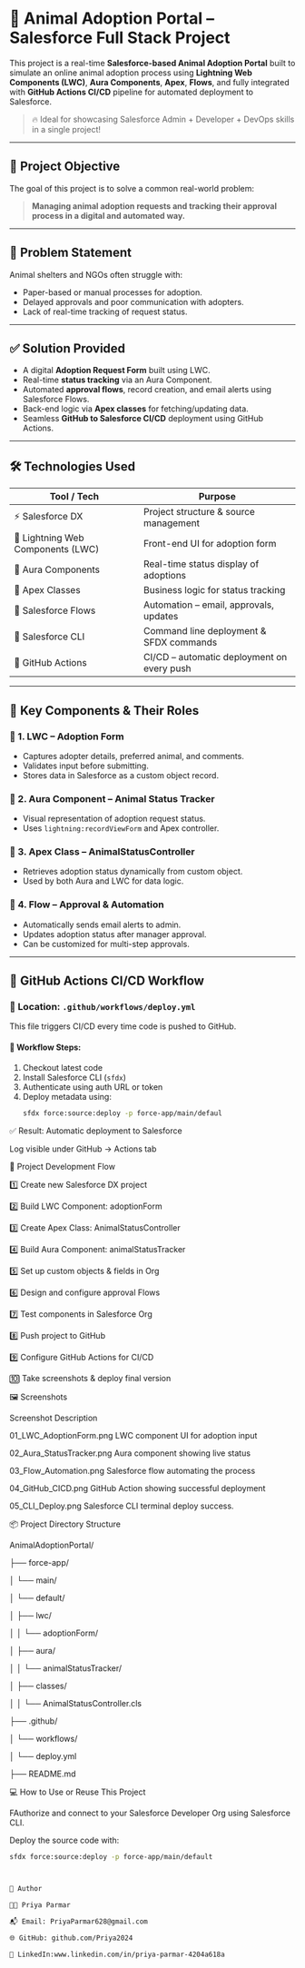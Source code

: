 # 🐾 Animal Adoption Portal – Salesforce Full Stack Project

This project is a real-time **Salesforce-based Animal Adoption Portal** built to simulate an online animal adoption process using **Lightning Web Components (LWC)**, **Aura Components**, **Apex**, **Flows**, and fully integrated with **GitHub Actions CI/CD** pipeline for automated deployment to Salesforce.

> 🔥 Ideal for showcasing Salesforce Admin + Developer + DevOps skills in a single project!

---

## 🎯 Project Objective

The goal of this project is to solve a common real-world problem:  
> **Managing animal adoption requests and tracking their approval process in a digital and automated way.**

---

## 🧠 Problem Statement

Animal shelters and NGOs often struggle with:
- Paper-based or manual processes for adoption.
- Delayed approvals and poor communication with adopters.
- Lack of real-time tracking of request status.

---

## ✅ Solution Provided

- A digital **Adoption Request Form** built using LWC.
- Real-time **status tracking** via an Aura Component.
- Automated **approval flows**, record creation, and email alerts using Salesforce Flows.
- Back-end logic via **Apex classes** for fetching/updating data.
- Seamless **GitHub to Salesforce CI/CD** deployment using GitHub Actions.

---

## 🛠️ Technologies Used

| Tool / Tech            | Purpose                                      |
|------------------------|----------------------------------------------|
| ⚡ Salesforce DX        | Project structure & source management        |
| 🧩 Lightning Web Components (LWC) | Front-end UI for adoption form       |
| 🌈 Aura Components      | Real-time status display of adoptions        |
| 🧠 Apex Classes         | Business logic for status tracking           |
| 🔄 Salesforce Flows     | Automation – email, approvals, updates       |
| 🧰 Salesforce CLI       | Command line deployment & SFDX commands      |
| 🔁 GitHub Actions       | CI/CD – automatic deployment on every push   |

---

## 🧱 Key Components & Their Roles

### 🔹 1. **LWC – Adoption Form**
- Captures adopter details, preferred animal, and comments.
- Validates input before submitting.
- Stores data in Salesforce as a custom object record.

### 🔹 2. **Aura Component – Animal Status Tracker**
- Visual representation of adoption request status.
- Uses `lightning:recordViewForm` and Apex controller.

### 🔹 3. **Apex Class – AnimalStatusController**
- Retrieves adoption status dynamically from custom object.
- Used by both Aura and LWC for data logic.

### 🔹 4. **Flow – Approval & Automation**
- Automatically sends email alerts to admin.
- Updates adoption status after manager approval.
- Can be customized for multi-step approvals.

---

## 🚀 GitHub Actions CI/CD Workflow

### 📂 Location: `.github/workflows/deploy.yml`

This file triggers CI/CD every time code is pushed to GitHub.

#### 🔄 Workflow Steps:
1. Checkout latest code
2. Install Salesforce CLI (`sfdx`)
3. Authenticate using auth URL or token
4. Deploy metadata using:
   ```bash
   sfdx force:source:deploy -p force-app/main/defaul
   
✅ Result:
Automatic deployment to Salesforce

Log visible under GitHub → Actions tab

🧪 Project Development Flow

1️⃣ Create new Salesforce DX project

2️⃣ Build LWC Component: adoptionForm

3️⃣ Create Apex Class: AnimalStatusController

4️⃣ Build Aura Component: animalStatusTracker

5️⃣ Set up custom objects & fields in Org

6️⃣ Design and configure approval Flows

7️⃣ Test components in Salesforce Org

8️⃣ Push project to GitHub

9️⃣ Configure GitHub Actions for CI/CD

🔟 Take screenshots & deploy final version

🖼️ Screenshots

Screenshot	Description

01_LWC_AdoptionForm.png	LWC component UI for adoption input

02_Aura_StatusTracker.png	Aura component showing live status

03_Flow_Automation.png	Salesforce flow automating the process

04_GitHub_CICD.png	GitHub Action showing successful deployment

05_CLI_Deploy.png	Salesforce CLI terminal deploy success.

📦 Project Directory Structure

AnimalAdoptionPortal/

├── force-app/

│   └── main/

│       └── default/

│           ├── lwc/


│           │      └── adoptionForm/

│           ├── aura/

│           │    └── animalStatusTracker/

│           ├── classes/ 

│           │   └── AnimalStatusController.cls

├── .github/

│   └── workflows/

│       └── deploy.yml

├── README.md


💻 How to Use or Reuse This Project

FAuthorize and connect to your Salesforce Developer Org using Salesforce CLI.

Deploy the source code with:

```bash
sfdx force:source:deploy -p force-app/main/default



📢 Author

👩‍💻 Priya Parmar

📬 Email: PriyaParmar628@gmail.com

🌐 GitHub: github.com/Priya2024

🔗 LinkedIn:www.linkedin.com/in/priya-parmar-4204a618a


